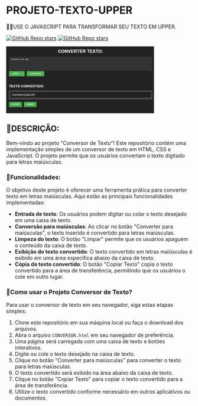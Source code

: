 # PROJETO-TEXTO-UPPER
🐱‍👤USE O JAVASCRIPT PARA TRANSFORMAR SEU TEXTO EM UPPER.

[![GitHub Repo stars](https://img.shields.io/badge/VILHALVA-GITHUB-03A9F4?logo=github)](https://github.com/VILHALVA) 
[![GitHub Repo stars](https://img.shields.io/badge/MEUS-CURSOS-03A9F4?logo=github)](https://github.com/VILHALVA?tab=repositories&q=CURSO&type=public&language=&sort=) <br>

<img src="FOTO.png" align="center" width="400"> <br>

## 🎏DESCRIÇÃO:
Bem-vindo ao projeto "Conversor de Texto"! Este repositório contém uma implementação simples de um conversor de texto em HTML, CSS e JavaScript. O projeto permite que os usuários convertam o texto digitado para letras maiúsculas.

### 🎉Funcionalidades:
O objetivo deste projeto é oferecer uma ferramenta prática para converter texto em letras maiúsculas. Aqui estão as principais funcionalidades implementadas:
- **Entrada de texto**: Os usuários podem digitar ou colar o texto desejado em uma caixa de texto.
- **Conversão para maiúsculas**: Ao clicar no botão "Converter para maiúsculas", o texto inserido é convertido para letras maiúsculas.
- **Limpeza do texto**: O botão "Limpar" permite que os usuários apaguem o conteúdo da caixa de texto.
- **Exibição do texto convertido**: O texto convertido em letras maiúsculas é exibido em uma área específica abaixo da caixa de texto.
- **Cópia do texto convertido**: O botão "Copiar Texto" copia o texto convertido para a área de transferência, permitindo que os usuários o cole em outro lugar.

### 🧨Como usar o Projeto Conversor de Texto?
Para usar o conversor de texto em seu navegador, siga estas etapas simples:
1. Clone este repositório em sua máquina local ou faça o download dos arquivos.
2. Abra o arquivo `CONVERSOR.html` em seu navegador de preferência.
3. Uma página será carregada com uma caixa de texto e botões interativos.
4. Digite ou cole o texto desejado na caixa de texto.
5. Clique no botão "Converter para maiúsculas" para converter o texto para letras maiúsculas.
6. O texto convertido será exibido na área abaixo da caixa de texto.
7. Clique no botão "Copiar Texto" para copiar o texto convertido para a área de transferência.
8. Utilize o texto convertido conforme necessário em outros aplicativos ou documentos.
